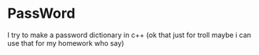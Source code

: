 # PassWord
I try to make a password dictionary in c++ (ok that just for troll maybe i can use that for my homework who say)
